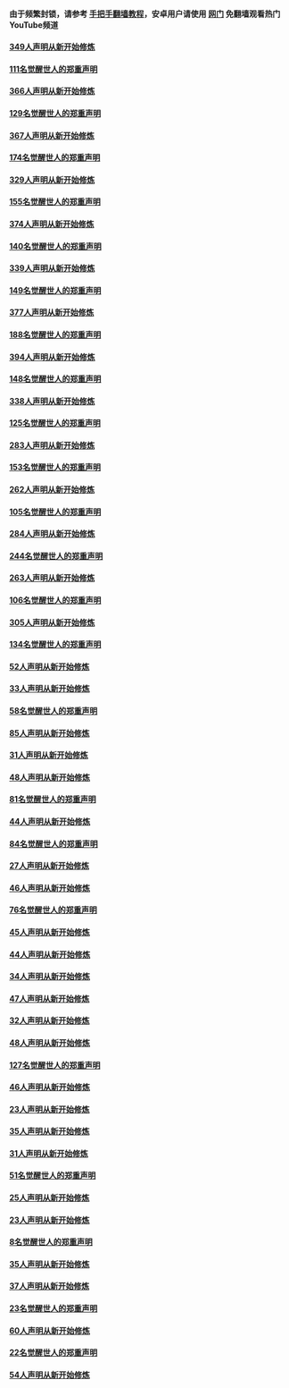 #### 由于频繁封锁，请参考 [手把手翻墙教程](https://github.com/gfw-breaker/guides/wiki/)，安卓用户请使用 [网门](https://github.com/gfw-breaker/nogfw/blob/master/dl.md?t=06200100) 免翻墙观看热门YouTube频道 

#### [349人声明从新开始修炼](../pages/91/426969.md?t=06200100) 

#### [111名觉醒世人的郑重声明](../pages/91/426968.md?t=06200100) 

#### [366人声明从新开始修炼](../pages/91/426737.md?t=06200100) 

#### [129名觉醒世人的郑重声明](../pages/91/426736.md?t=06200100) 

#### [367人声明从新开始修炼](../pages/91/426421.md?t=06200100) 

#### [174名觉醒世人的郑重声明](../pages/91/426420.md?t=06200100) 

#### [329人声明从新开始修炼](../pages/91/426139.md?t=06200100) 

#### [155名觉醒世人的郑重声明](../pages/91/426138.md?t=06200100) 

#### [374人声明从新开始修炼](../pages/91/425811.md?t=06200100) 

#### [140名觉醒世人的郑重声明](../pages/91/425810.md?t=06200100) 

#### [339人声明从新开始修炼](../pages/91/425690.md?t=06200100) 

#### [149名觉醒世人的郑重声明](../pages/91/425689.md?t=06200100) 

#### [377人声明从新开始修炼](../pages/91/424867.md?t=06200100) 

#### [188名觉醒世人的郑重声明](../pages/91/424866.md?t=06200100) 

#### [394人声明从新开始修炼](../pages/91/423914.md?t=06200100) 

#### [148名觉醒世人的郑重声明](../pages/91/423913.md?t=06200100) 

#### [338人声明从新开始修炼](../pages/91/423540.md?t=06200100) 

#### [125名觉醒世人的郑重声明](../pages/91/423539.md?t=06200100) 

#### [283人声明从新开始修炼](../pages/91/423296.md?t=06200100) 

#### [153名觉醒世人的郑重声明](../pages/91/423295.md?t=06200100) 

#### [262人声明从新开始修炼](../pages/91/423004.md?t=06200100) 

#### [105名觉醒世人的郑重声明](../pages/91/423003.md?t=06200100) 

#### [284人声明从新开始修炼](../pages/91/422707.md?t=06200100) 

#### [244名觉醒世人的郑重声明](../pages/91/422706.md?t=06200100) 

#### [263人声明从新开始修炼](../pages/91/422553.md?t=06200100) 

#### [106名觉醒世人的郑重声明](../pages/91/422552.md?t=06200100) 

#### [305人声明从新开始修炼](../pages/91/422153.md?t=06200100) 

#### [134名觉醒世人的郑重声明](../pages/91/422152.md?t=06200100) 

#### [52人声明从新开始修炼](../pages/91/421846.md?t=06200100) 

#### [33人声明从新开始修炼](../pages/91/421804.md?t=06200100) 

#### [58名觉醒世人的郑重声明](../pages/91/421845.md?t=06200100) 

#### [85人声明从新开始修炼](../pages/91/421769.md?t=06200100) 

#### [31人声明从新开始修炼](../pages/91/421763.md?t=06200100) 

#### [48人声明从新开始修炼](../pages/91/421605.md?t=06200100) 

#### [81名觉醒世人的郑重声明](../pages/91/421656.md?t=06200100) 

#### [44人声明从新开始修炼](../pages/91/421544.md?t=06200100) 

#### [84名觉醒世人的郑重声明](../pages/91/421543.md?t=06200100) 

#### [27人声明从新开始修炼](../pages/91/421465.md?t=06200100) 

#### [46人声明从新开始修炼](../pages/91/421454.md?t=06200100) 

#### [76名觉醒世人的郑重声明](../pages/91/421453.md?t=06200100) 

#### [45人声明从新开始修炼](../pages/91/421452.md?t=06200100) 

#### [44人声明从新开始修炼](../pages/91/421422.md?t=06200100) 

#### [34人声明从新开始修炼](../pages/91/421322.md?t=06200100) 

#### [47人声明从新开始修炼](../pages/91/421264.md?t=06200100) 

#### [32人声明从新开始修炼](../pages/91/421225.md?t=06200100) 

#### [48人声明从新开始修炼](../pages/91/421202.md?t=06200100) 

#### [127名觉醒世人的郑重声明](../pages/91/421224.md?t=06200100) 

#### [46人声明从新开始修炼](../pages/91/421203.md?t=06200100) 

#### [23人声明从新开始修炼](../pages/91/421138.md?t=06200100) 

#### [35人声明从新开始修炼](../pages/91/421122.md?t=06200100) 

#### [31人声明从新开始修炼](../pages/91/421081.md?t=06200100) 

#### [51名觉醒世人的郑重声明](../pages/91/421080.md?t=06200100) 

#### [25人声明从新开始修炼](../pages/91/421020.md?t=06200100) 

#### [23人声明从新开始修炼](../pages/91/420884.md?t=06200100) 

#### [8名觉醒世人的郑重声明](../pages/91/420883.md?t=06200100) 

#### [35人声明从新开始修炼](../pages/91/420809.md?t=06200100) 

#### [37人声明从新开始修炼](../pages/91/420766.md?t=06200100) 

#### [23名觉醒世人的郑重声明](../pages/91/420765.md?t=06200100) 

#### [60人声明从新开始修炼](../pages/91/420727.md?t=06200100) 

#### [22名觉醒世人的郑重声明](../pages/91/420726.md?t=06200100) 

#### [54人声明从新开始修炼](../pages/91/420529.md?t=06200100) 


